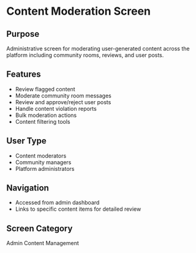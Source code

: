 # Content Moderation Screen

## Purpose
Administrative screen for moderating user-generated content across the platform including community rooms, reviews, and user posts.

## Features
- Review flagged content
- Moderate community room messages
- Review and approve/reject user posts
- Handle content violation reports
- Bulk moderation actions
- Content filtering tools

## User Type
- Content moderators
- Community managers
- Platform administrators

## Navigation
- Accessed from admin dashboard
- Links to specific content items for detailed review

## Screen Category
Admin Content Management